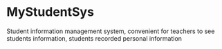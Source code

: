 # MyStudentSys
Student information management system, convenient for teachers to see students information, students recorded personal information
